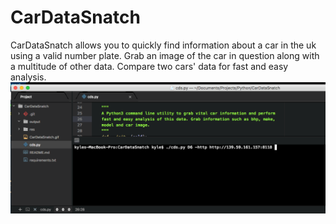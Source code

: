 # CarDataSnatch
CarDataSnatch allows you to quickly find information about a car in the uk using a valid number plate. Grab an image of the car in question along with a multitude of other data. Compare two cars' data for fast and easy analysis.
![Car Data Snatch GIF](/res/CarDataSnatch.gif)
